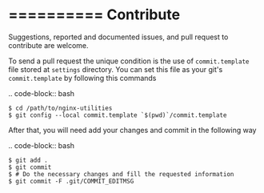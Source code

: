 ==========
Contribute
==========

Suggestions, reported and documented issues, and pull request to contribute
are welcome.

To send a pull request the unique condition is the use of ``commit.template``
file stored at ``settings`` directory. You can set this file as your git's
``commit.template`` by following this commands

.. code-block:: bash

    $ cd /path/to/nginx-utilities
    $ git config --local commit.template `$(pwd)`/commit.template

After that, you will need add your changes and commit in the following way

.. code-block:: bash

    $ git add .
    $ git commit
    $ # Do the necessary changes and fill the requested information
    $ git commit -F .git/COMMIT_EDITMSG
